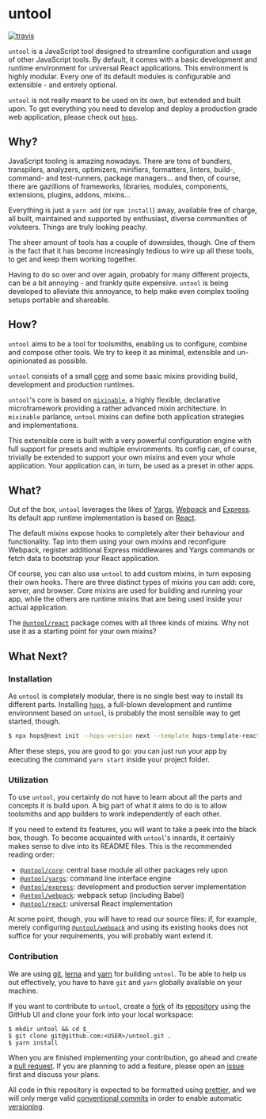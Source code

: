 # untool

[![travis](https://img.shields.io/travis/untool/untool/master.svg)](https://travis-ci.org/untool/untool)

`untool` is a JavaScript tool designed to streamline configuration and usage of other JavaScript tools. By default, it comes with a basic development and runtime environment for universal React applications. This environment is highly modular. Every one of its default modules is configurable and extensible - and entirely optional.

`untool` is not really meant to be used on its own, but extended and built upon. To get everything you need to develop and deploy a production grade web application, please check out [`hops`](https://github.com/xing/hops).

## Why?

JavaScript tooling is amazing nowadays. There are tons of bundlers, transpilers, analyzers, optimizers, minifiers, formatters, linters, build-, command- and test-runners, package managers... and then, of course, there are gazillions of frameworks, libraries, modules, components, extensions, plugins, addons, mixins...

Everything is just a `yarn add` (or `npm install`) away, available free of charge, all built, maintained and supported by enthusiast, diverse communities of voluteers. Things are truly looking peachy.

The sheer amount of tools has a couple of downsides, though. One of them is the fact that it has become increasingly tedious to wire up all these tools, to get and keep them working together.

Having to do so over and over again, probably for many different projects, can be a bit annoying - and frankly quite expensive. `untool` is being developed to alleviate this annoyance, to help make even complex tooling setups portable and shareable.

## How?

`untool` aims to be a tool for toolsmiths, enabling us to configure, combine and compose other tools. We try to keep it as minimal, extensible and un-opinionated as possible.

`untool` consists of a small [core](https://github.com/untool/untool/tree/master/packages/core) and some basic mixins providing build, development and production runtimes.

`untool`'s core is based on [`mixinable`](https://github.com/untool/mixinable), a highly flexible, declarative microframework providing a rather advanced mixin architecture. In `mixinable` parlance, `untool` mixins can define both application strategies and implementations.

This extensible core is built with a very powerful configuration engine with full support for presets and multiple environments. Its config can, of course, trivially be extended to support your own mixins and even your whole application. Your application can, in turn, be used as a preset in other apps.

## What?

Out of the box, `untool` leverages the likes of [Yargs](http://yargs.js.org), [Webpack](https://webpack.js.org) and [Express](https://expressjs.com). Its default app runtime implementation is based on [React](https://reactjs.org).

The default mixins expose hooks to completely alter their behaviour and functionality. Tap into them using your own mixins and reconfigure Webpack, register additional Express middlewares and Yargs commands or fetch data to bootstrap your React application.

Of course, you can also use `untool` to add custom mixins, in turn exposing their own hooks. There are three distinct types of mixins you can add: core, server, and browser. Core mixins are used for building and running your app, while the others are runtime mixins that are being used inside your actual application.

The [`@untool/react`](https://github.com/untool/untool/tree/master/packages/react) package comes with all three kinds of mixins. Why not use it as a starting point for your own mixins?

## What Next?

### Installation

As `untool` is completely modular, there is no single best way to install its different parts. Installing [`hops`](https://github.com/xing/hops), a full-blown development and runtime environment based on `untool`, is probably the most sensible way to get started, though.

```bash
$ npx hops@next init --hops-version next --template hops-template-react@next foo
```

After these steps, you are good to go: you can just run your app by executing the command `yarn start` inside your project folder.

### Utilization

To use `untool`, you certainly do not have to learn about all the parts and concepts it is build upon. A big part of what it aims to do is to allow toolsmiths and app builders to work independently of each other.

If you need to extend its features, you will want to take a peek into the black box, though. To become acquainted with `untool`'s innards, it certainly makes sense to dive into its README files. This is the recommended reading order:

- [`@untool/core`](https://github.com/untool/untool/blob/master/packages/core/README.md): central base module all other packages rely upon
- [`@untool/yargs`](https://github.com/untool/untool/blob/master/packages/yargs/README.md): command line interface engine
- [`@untool/express`](https://github.com/untool/untool/blob/master/packages/express/README.md): development and production server implementation
- [`@untool/webpack`](https://github.com/untool/untool/blob/master/packages/webpack/README.md): webpack setup (including Babel)
- [`@untool/react`](https://github.com/untool/untool/blob/master/packages/react/README.md): universal React implementation

At some point, though, you will have to read our source files: if, for example, merely configuring [`@untool/webpack`](https://github.com/untool/untool/blob/master/packages/webpack/README.md) and using its existing hooks does not suffice for your requirements, you will probably want extend it.

### Contribution

We are using [git](https://git-scm.com), [lerna](https://lernajs.io) and [yarn](https://yarnpkg.com/en/) for building `untool`. To be able to help us out effectively, you have to have `git` and `yarn` globally available on your machine.

If you want to contribute to `untool`, create a [fork](https://help.github.com/articles/about-forks/) of its [repository](https://github.com/untool/untool/fork) using the GitHub UI and clone your fork into your local workspace:

```text
$ mkdir untool && cd $_
$ git clone git@github.com:<USER>/untool.git .
$ yarn install
```

When you are finished implementing your contribution, go ahead and create a [pull request](https://help.github.com/articles/creating-a-pull-request/). If you are planning to add a feature, please open an [issue](https://github.com/untool/untool/issues/new) first and discuss your plans.

All code in this repository is expected to be formatted using [prettier](https://prettier.io), and we will only merge valid [conventional commits](https://conventionalcommits.org) in order to enable automatic [versioning](https://semver.org).
